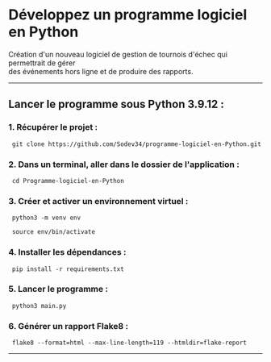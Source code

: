 # Développez un programme logiciel en Python

Création d'un nouveau logiciel de gestion de tournois 
d'échec qui permettrait de gérer <br/>
des événements hors ligne et de produire des rapports.

____
## Lancer le programme sous Python 3.9.12 :

### 1. Récupérer le projet :

     git clone https://github.com/Sodev34/programme-logiciel-en-Python.git

### 2. Dans un terminal, aller dans le dossier de l'application :

     cd Programme-logiciel-en-Python
       
### 3. Créer et activer un environnement virtuel :

     python3 -m venv env

     source env/bin/activate

### 4. Installer les dépendances :

     pip install -r requirements.txt

### 5. Lancer le programme :

     python3 main.py
     
### 6. Générer un rapport Flake8 : 

     flake8 --format=html --max-line-length=119 --htmldir=flake-report
____
 
